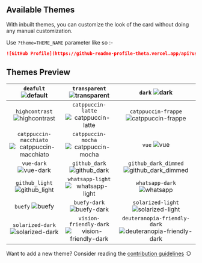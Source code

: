 ## Available Themes

With inbuilt themes, you can customize the look of the card without doing any manual customization.

Use `?theme=THEME_NAME` parameter like so :-

```md
![GitHub Profile](https://github-readme-profile-theta.vercel.app/api?username=FajarKim&theme=dark)
```

## Themes Preview

| `deafult` ![default][default] | `transparent` ![transparent][transparent] | `dark` ![dark][dark] |
| :---------------: | :---------------: | :---------------: |
| `highcontrast` ![highcontrast][highcontrast] | `catppuccin-latte` ![catppuccin-latte][catppuccin-latte] | `catppuccin-frappe` ![catppuccin-frappe][catppuccin-frappe] |
| `catppuccin-macchiato` ![catppuccin-macchiato][catppuccin-macchiato] | `catppuccin-mocha` ![catppuccin-mocha][catppuccin-mocha] | `vue` ![vue][vue] |
| `vue-dark` ![vue-dark][vue-dark] | `github_dark` ![github_dark][github_dark] | `github_dark_dimmed` ![github_dark_dimmed][github_dark_dimmed] |
| `github_light` ![github_light][github_light] | `whatsapp-light` ![whatsapp-light][whatsapp-light] | `whatsapp-dark` ![whatsapp][whatsapp-dark] |
| `buefy` ![buefy][buefy] | `buefy-dark` ![buefy-dark][buefy-dark] | `solarized-light` ![solarized-light][solarized-light] |
| `solarized-dark` ![solarized-dark][solarized-dark] | `vision-friendly-dark` ![vision-friendly-dark][vision-friendly-dark] | `deuteranopia-friendly-dark` ![deuteranopia-friendly-dark][deuteranopia-friendly-dark] |

Want to add a new theme? Consider reading the [contribution guidelines](/CONTRIBUTING.md#-themes-contribution) :D

[default]: https://github-readme-profile-theta.vercel.app/api?username=FajarKim&theme=default
[transparent]: https://github-readme-profile-theta.vercel.app/api?username=FajarKim&theme=transparent
[dark]: https://github-readme-profile-theta.vercel.app/api?username=FajarKim&theme=dark
[highcontrast]: https://github-readme-profile-theta.vercel.app/api?username=FajarKim&theme=highcontrast
[catppuccin-latte]: https://github-readme-profile-theta.vercel.app/api?username=FajarKim&theme=catppuccin-latte
[catppuccin-frappe]: https://github-readme-profile-theta.vercel.app/api?username=FajarKim&theme=catppuccin-frappe
[catppuccin-macchiato]: https://github-readme-profile-theta.vercel.app/api?username=FajarKim&theme=catppuccin-macchiato
[catppuccin-mocha]: https://github-readme-profile-theta.vercel.app/api?username=FajarKim&theme=catppuccin-mocha
[vue]: https://github-readme-profile-theta.vercel.app/api?username=FajarKim&theme=vue
[vue-dark]: https://github-readme-profile-theta.vercel.app/api?username=FajarKim&theme=vue-dark
[github_dark]: https://github-readme-profile-theta.vercel.app/api?username=FajarKim&theme=github_dark
[github_dark_dimmed]: https://github-readme-profile-theta.vercel.app/api?username=FajarKim&theme=github_dark_dimmed
[github_light]: https://github-readme-profile-theta.vercel.app/api?username=FajarKim&theme=github_light
[whatsapp-light]: https://github-readme-profile-theta.vercel.app/api?username=FajarKim&theme=whatsapp-light
[whatsapp-dark]: https://github-readme-profile-theta.vercel.app/api?username=FajarKim&theme=whatsapp-dark
[buefy]: https://github-readme-profile-theta.vercel.app/api?username=FajarKim&theme=buefy
[buefy-dark]: https://github-readme-profile-theta.vercel.app/api?username=FajarKim&theme=buefy-dark
[solarized-light]: https://github-readme-profile-theta.vercel.app/api?username=FajarKim&theme=solarized-light
[solarized-dark]: https://github-readme-profile-theta.vercel.app/api?username=FajarKim&theme=solarized-dark
[vision-friendly-dark]: https://github-readme-profile-theta.vercel.app/api?username=FajarKim&theme=vision-friendly-dark
[deuteranopia-friendly-dark]: https://github-readme-profile-theta.vercel.app/api?username=FajarKim&theme=deuteranopia-friendly-dark

